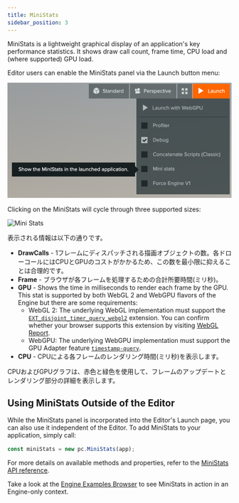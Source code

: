 ```yaml
---
title: MiniStats
sidebar_position: 3
---
```


MiniStats is a lightweight graphical display of an application's key performance statistics. It shows draw call count, frame time, CPU load and (where supported) GPU load.

Editor users can enable the MiniStats panel via the Launch button menu:

<img loading="lazy" alt="Launch Menu" width="600" src="/img/user-manual/optimization/mini-stats/launch-menu-mini-stats.png" />

Clicking on the MiniStats will cycle through three supported sizes:

<img loading="lazy" alt="Mini Stats" width="411" src="/img/user-manual/optimization/mini-stats/mini-stats.gif" />

表示される情報は以下の通りです。

* **DrawCalls** - 1フレームにディスパッチされる描画オブジェクトの数。各ドローコールにはCPUとGPUのコストがかかるため、この数を最小限に抑えることは合理的です。
* **Frame** - ブラウザが各フレームを処理するための合計所要時間(ミリ秒)。
* **GPU** - Shows the time in milliseconds to render each frame by the GPU. This stat is supported by both WebGL 2 and WebGPU flavors of the Engine but there are some requirements:
  * WebGL 2: The underlying WebGL implementation must support the [`EXT_disjoint_timer_query_webgl2`](https://web3dsurvey.com/webgl2/extensions/EXT_disjoint_timer_query_webgl2) extension. You can confirm whether your browser supports this extension by visiting [WebGL Report](https://webglreport.com/?v=2).
  * WebGPU: The underlying WebGPU implementation must support the GPU Adapter feature [`timestamp-query`](https://web3dsurvey.com/webgpu/features/timestamp-query).
* **CPU** - CPUによる各フレームのレンダリング時間(ミリ秒)を表示します。

CPUおよびGPUグラフは、赤色と緑色を使用して、フレームのアップデートとレンダリング部分の詳細を表示します。

## Using MiniStats Outside of the Editor

While the MiniStats panel is incorporated into the Editor's Launch page, you can also use it independent of the Editor. To add MiniStats to your application, simply call:

```javascript
const miniStats = new pc.MiniStats(app);
```

For more details on available methods and properties, refer to the [MiniStats API reference](https://api.playcanvas.com/engine/classes/MiniStats.html).

Take a look at the [Engine Examples Browser](https://playcanvas.github.io/) to see MiniStats in action in an Engine-only context.
